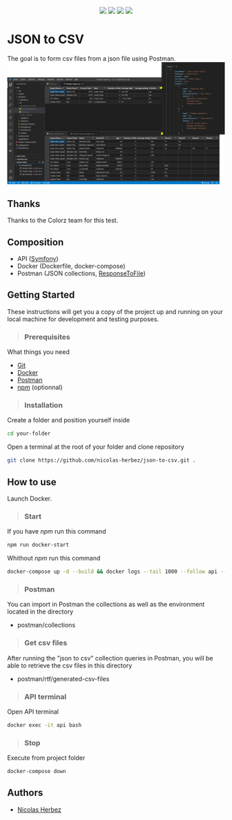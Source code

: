<p align="center">
    <img src="https://img.shields.io/badge/PHP-7.4-blue" />
    <img src="https://img.shields.io/badge/Symfony-5.4-blue" />
    <img src="https://img.shields.io/badge/MySQL-8-blue" />
    <img src="https://img.shields.io/badge/phpMyAdmin-5.2-blue" />
</p>

# JSON to CSV

The goal is to form csv files from a json file using Postman.
![json-to-csv.png](https://github.com/nicolas-herbez/json-to-csv/blob/main/json-to-csv.png?raw=true)

## Thanks

Thanks to the Colorz team for this test.

## Composition

* API (<a href="https://symfony.com/" target="_blanc">Symfony</a>)
* Docker (Dockerfile, docker-compose)
* Postman (JSON collections, <a href="https://github.com/sivcan/ResponseToFile-Postman" target="_blanc">ResponseToFile</a>)

## Getting Started

These instructions will get you a copy of the project up and running on your local machine for development and testing purposes.

> ### Prerequisites

What things you need

* <a href="https://git-scm.com/downloads" target="_blanc">Git</a>
* <a href="https://www.docker.com/get-started" target="_blanc">Docker</a>
* <a href="https://www.postman.com/downloads" target="_blanc">Postman</a>
* <a href="https://docs.npmjs.com/downloading-and-installing-node-js-and-npm" target="_blanc">npm</a> (optionnal)

> ### Installation

Create a folder and position yourself inside
```bash
cd your-folder
```

Open a terminal at the root of your folder and clone repository
```bash
git clone https://github.com/nicolas-herbez/json-to-csv.git .
```

## How to use

Launch Docker.

> ### Start

If you have *npm* run this command
```bash
npm run docker-start
```

Whithout *npm* run this command
```bash
docker-compose up -d --build && docker logs --tail 1000 --follow api --details
```

> ### Postman

You can import in Postman the collections as well as the environment located in the directory
* postman/collections

> ### Get csv files

After running the "json to csv" collection queries in Postman, you will be able to retrieve the csv files in this directory
* postman/rtf/generated-csv-files

> ### API terminal

Open API terminal
```bash
docker exec -it api bash
```

> ### Stop

Execute from project folder
```bash
docker-compose down
```

## Authors

* [Nicolas Herbez](https://github.com/nicolas-herbez)
